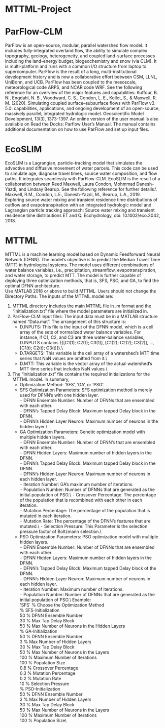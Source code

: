 # MTTML-Project
# ParFlow-CLM
ParFlow is an open-source, modular, parallel watershed flow model. It includes fully-integrated overland flow, the ability to simulate complex topography, geology, heterogeneity, and coupled land-surface processes including the land-energy budget, biogeochemistry and snow (via CLM). It is multi-platform and runs with a common I/O structure from laptop to supercomputer. ParFlow is the result of a long, multi-institutional development history and is now a collaborative effort between CSM, LLNL, UniBonn, and UCB. ParFlow has been coupled to the mesoscale, meteorological code ARPS, and NCAR code WRF. See the following reference for an overview of the major features and capabilities:
Kuffour, B. N., Engdahl, N. B., Woodward, C. S., Condon, L. E., Kollet, S., & Maxwell, R. M. (2020). Simulating coupled surface–subsurface flows with ParFlow v3. 5.0: capabilities, applications, and ongoing development of an open-source, massively parallel, integrated hydrologic model. Geoscientific Model Development, 13(3), 1373-1397.
An online version of the user manual is also available on Read the Docks: Parflow User’s Manual. The manual contains additional documentation on how to use ParFlow and set up input files. 
# EcoSLIM
EcoSLIM is a Lagrangian, particle-tracking model that simulates the advective and diffusive movement of water parcels. This code can be used to simulate age, diagnose travel times, source water composition, and flow paths. It integrates seamlessly with ParFlow-CLM. EcoSLIM is the result of a collaboration between Reed Maxwell, Laura Condon, Mohmmad Danesh-Yazdi, and Lindsay Bearup. See the following reference for further details:\ 
Maxwell, R.M., Condon, L.E., Danesh-Yazdi, M., Bearup, L.A., 2019. Exploring source water mixing and transient residence time distributions of outflow and evapotranspiration with an integrated hydrologic model and Lagrangian particle tracking approach: Source water mixing and transient residence time distributions ET and Q. Ecohydrology, doi: 10.1002/eco.2042, 2018.
# MTTML
MTTML is a machine learning model based on Dynamic Feedforward Neural Network (DFNN). The model’s objective is to predict the Median Travel Time (MTT) in hydrological systems. The model uses different combinations of water balance variables, i.e., precipitation, streamflow, evapotranspiration, and water storage, to predict MTT. The model is further capable of deploying three optimization methods, that is, SFS, PSO, and GA, to find the optimal DFNN architecture.\
Use MATLAB 2018 or above to build MTTML. Users should not change the Directory Paths. The inputs of the MTTML model are:
1.	MTTML directory includes the main MTTML file in .m format and the “Initialization.txt” file where the model parameters are initialized in.
2.	ParFlow-CLM input files: The input data must be in a MATLAB structure named “Data.mat”. The arrangement of this structure is:
    -	D.INPUTS: This file is the input of the DFNN model, which is a cell array of the sets of normalized water balance variables. For instance, if C1, C2, and C3 are three water-balance variables, D.INPUTS contains {{[C1(1); C2(1); C3(1)], [C1(2); C2(2); C3(2)], …, [C1(t); C2(t); C3(t)]}.\ 
    -	D.TARGETS: This variable is the cell array of a watershed’s MTT time series that NaN values are omitted from it.\
    -	D.MTT: This variable is the vector array of the actual watershed’s MTT time series that includes NaN values.\
3. The “Initialization.txt” file contains the required initializations for the MTTML model. In summary,
   -    Optimization Method: ‘SFS’, ‘GA’, or ‘PSO’.
   -	SFS Optimization Parameters: SFS optimization method is merely used for DFNN’s with one hidden layer.\
        ⁃	DFNN Ensemble Number: Number of DFNNs that are ensembled with each other.\
        ⁃	DFNN’s Tapped Delay Block: Maximum tapped Delay block in the DFNN.\
        ⁃	DFNN’s Hidden Layer Neuron: Maximum number of neurons in the hidden layer.\
   -	GA Optimization Parameters: Genetic optimization model with multiple hidden layers.\
        ⁃	DFNN Ensemble Number: Number of DFNN’s that are ensembled with each other.\
        ⁃	DFNN Hidden Layers: Maximum number of hidden layers in the DFNN.\
        ⁃	DFNN’s Tapped Delay Block: Maximum tapped Delay block in the DFNN.\
        ⁃	DFNN’s Hidden Layer Neuron: Maximum number of neurons in each hidden layer.\
        ⁃	Iteration Number: GA’s maximum number of iterations.\
        ⁃	Population Number: Number of DFNNs that are generated as the initial population of PSO.\ 
        ⁃	Crossover Percentage: The percentage of the population that is recombined with each other in each iteration.\
        ⁃	Mutation Percentage: The percentage of the population that is mutated in each iteration.\
        ⁃	Mutation Rate: The percentage of the DFNN’s features that are mutated.\ 
        ⁃	Selection Pressure: This Parameter is the selection pressure factor of Boltzmann selection.\
    -	PSO Optimization Parameters: PSO optimization model with multiple hidden layers.\
        ⁃	DFNN Ensemble Number: Number of DFNNs that are ensembled with each other.\
        ⁃	DFNN Hidden Layers: Maximum number of hidden layers in the DFNN.\
        ⁃	DFNN’s Tapped Delay Block: Maximum tapped Delay block of the DFNN.\
        ⁃	DFNN’s Hidden Layer Neuron: Maximum number of neurons in each hidden layer.\
        ⁃	Iteration Number: Maximum number of iterations.\
        ⁃	Population Number: Number of DFNNs that are generated as the initial population of PSO.\ 
Example:\
'SFS'        % Choose the Optimization Method\
% SFS-Initialization\
50           % DFNN Ensemble Number\
30           % Max Tap Delay Block\
50           % Max Number of Neurons in the Hidden Layers\
% GA-Initialization\
50           % DFNN Ensemble Number\
3            % Max Number of Hidden Layers\
30           % Max Tap Delay Block\
50           % Max Number of Neurons in the Layers\
100          % Maximum Number of Iterations\
100          % Population Size\
0.8          % Crossover Percentage\
0.3          % Mutation Percentage\
0.2          % Mutation Rate\
10           % Selection Pressure\
% PSO-Initialization\
50           % DFNN Ensemble Number\
3            % Max Number of Hidden Layers\
30           % Max Tap Delay Block\
50           % Max Number of Neurons in the Layers\
100          % Maximum Number of Iterations\
100          % Population Size\

